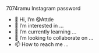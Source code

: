 7074ramu Instagram password
- 👋 Hi, I’m @Attde
- 👀 I’m interested in ...
- 🌱 I’m currently learning ...
- 💞️ I’m looking to collaborate on ...
- 📫 How to reach me ...

<!---
Attde/Attde is a ✨ special ✨ repository because its `README.md` (this file) appears on your GitHub profile.
You can click the Preview link to take a look at your changes.
--->
